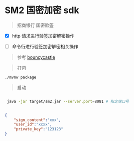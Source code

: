 # SM2 国密加密 sdk

> 招商银行 国密验签

- [x] http 请求进行验签加密解密操作

- [ ] 命令行进行验签加密解密相关操作


> 参考 [bouncycastle](https://bouncycastle.org/)

> 打包

```bash
./mvnw package
```

> 启动

```bash

 java -jar target/sm2.jar --server.port=8081 # 指定端口号
 
```


```json
{
    "sign_content":"xxx", 
    "user_id":"xxxx", 
    "private_key":"123123"
}
```